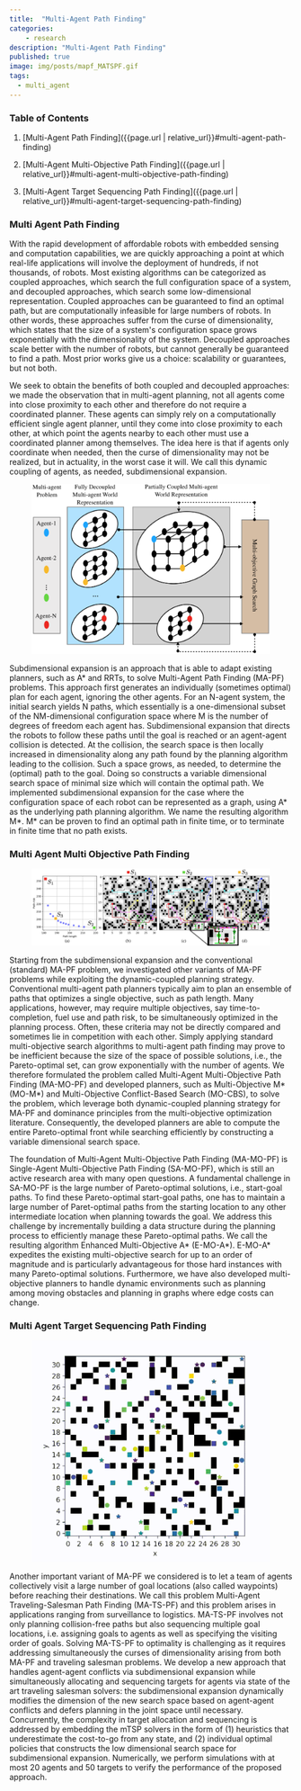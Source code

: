 ```yaml
---
title:  "Multi-Agent Path Finding"
categories:
    - research
description: "Multi-Agent Path Finding"
published: true
image: img/posts/mapf_MATSPF.gif
tags:
  - multi_agent
---
```


### Table of Contents

1. [Multi-Agent Path Finding]({{page.url | relative_url}}#multi-agent-path-finding)

2. [Multi-Agent Multi-Objective Path Finding]({{page.url | relative_url}}#multi-agent-multi-objective-path-finding)

3. [Multi-Agent Target Sequencing Path Finding]({{page.url | relative_url}}#multi-agent-target-sequencing-path-finding)


### Multi Agent Path Finding

With the rapid development of affordable robots with embedded sensing and computation capabilities, we are quickly approaching a point at which real-life applications will involve the deployment of hundreds, if not thousands, of robots. Most existing algorithms can be categorized as coupled approaches, which search the full configuration space of a system, and decoupled approaches, which search some low-dimensional representation. Coupled approaches can be guaranteed to find an optimal path, but are computationally infeasible for large numbers of robots. In other words, these approaches suffer from the curse of dimensionality, which states that the size of a system's configuration space grows exponentially with the dimensionality of the system. Decoupled approaches scale better with the number of robots, but cannot generally be guaranteed to find a path. Most prior works give us a choice: scalability or guarantees, but not both.

We seek to obtain the benefits of both coupled and decoupled approaches: we made the observation that in multi-agent planning, not all agents come into close proximity to each other and therefore do not require a coordinated planner. These agents can simply rely on a computationally efficient single agent planner, until they come into close proximity to each other, at which point the agents nearby to each other must use a coordinated planner among themselves. The idea here is that if agents only coordinate when needed, then the curse of dimensionality may not be realized, but in actuality, in the worst case it will. We call this dynamic coupling of agents, as needed, subdimensional expansion.

<figure>
 <img src="img/posts/mapf_subdimExp.png" alt="" />
</figure>

Subdimensional expansion is an approach that is able to adapt existing planners, such as A* and RRTs, to solve Multi-Agent Path Finding (MA-PF) problems. This approach first generates an individually (sometimes optimal) plan for each agent, ignoring the other agents. For an N-agent system, the initial search yields N paths, which essentially is a one-dimensional subset of the NM-dimensional configuration space where M is the number of degrees of freedom each agent has. Subdimensional expansion that directs the robots to follow these paths until the goal is reached or an agent-agent collision is detected. At the collision, the search space is then locally increased in dimensionality along any path found by the planning algorithm leading to the collision. Such a space grows, as needed, to determine the (optimal) path to the goal. Doing so constructs a variable dimensional search space of minimal size which will contain the optimal path. We implemented subdimensional expansion for the case where the configuration space of each robot can be represented as a graph, using A* as the underlying path planning algorithm. We name the resulting algorithm M*.
M* can be proven to find an optimal path in finite time, or to terminate in finite time that no path exists.


### Multi Agent Multi Objective Path Finding


<figure>
 <img src="img/posts/mapf_multiObj.png" alt="" />
</figure>


Starting from the subdimensional expansion and the conventional (standard) MA-PF problem, we investigated other variants of MA-PF problems while exploiting the dynamic-coupled planning strategy. Conventional multi-agent path planners typically aim to plan an ensemble of paths that optimizes a single objective, such as path length. Many applications, however, may require multiple objectives, say time-to-completion, fuel use and path risk, to be simultaneously optimized in the planning process. Often, these criteria may not be directly compared and sometimes lie in competition with each other. Simply applying standard multi-objective search algorithms to multi-agent path finding may prove to be inefficient because the size of the space of possible solutions, i.e., the Pareto-optimal set, can grow exponentially with the number of agents. We therefore formulated the problem called Multi-Agent Multi-Objective Path Finding (MA-MO-PF) and developed planners, such as Multi-Objective M* (MO-M*) and Multi-Objective Conflict-Based Search (MO-CBS), to solve the problem, which leverage both dynamic-coupled planning strategy for MA-PF and dominance principles from the multi-objective optimization literature. Consequently, the developed planners are able to compute the entire Pareto-optimal front while searching efficiently by constructing a variable dimensional search space.

The foundation of Multi-Agent Multi-Objective Path Finding (MA-MO-PF) is Single-Agent Multi-Objective Path Finding (SA-MO-PF), which is still an active research area with many open questions. A fundamental challenge in SA-MO-PF is the large number of Pareto-optimal solutions, i.e., start-goal paths. To find these Pareto-optimal start-goal paths, one has to maintain a large number of Paret-optimal paths from the starting location to any other intermediate location when planning towards the goal. We address this challenge by incrementally building a data structure during the planning process to efficiently manage these Pareto-optimal paths. We call the resulting algorithm Enhanced Multi-Objective A* (E-MO-A*). E-MO-A* expedites the existing multi-objective search for up to an order of magnitude and is particularly advantageous for those hard instances with many Pareto-optimal solutions. Furthermore, we have also developed multi-objective planners to handle dynamic environments such as planning among moving obstacles and planning in graphs where edge costs can change.


### Multi Agent Target Sequencing Path Finding


<figure>
 <img src="img/posts/mapf_MATSPF.gif" alt="" />
</figure>


Another important variant of MA-PF we considered is to let a team of agents collectively visit a large number of goal locations (also called waypoints) before reaching their destinations. We call this problem Multi-Agent Traveling-Salesman Path Finding (MA-TS-PF) and this problem arises in applications ranging from surveillance to logistics. MA-TS-PF involves not only planning collision-free paths but also sequencing multiple goal locations, i.e. assigning goals to agents as well as specifying the visiting order of goals. Solving MA-TS-PF to optimality is challenging as it requires addressing simultaneously the curses of dimensionality arising from both MA-PF and traveling salesman problems. We develop a new approach that handles agent-agent conflicts via subdimensional expansion while simultaneously allocating and sequencing targets for agents via state of the art traveling salesman solvers: the subdimensional expansion dynamically modifies the dimension of the new search space based on agent-agent conflicts and defers planning in the joint space until necessary. Concurrently, the complexity in target allocation and sequencing is addressed by embedding the mTSP solvers in the form of (1) heuristics that underestimate the cost-to-go from any state, and (2) individual optimal policies that constructs the low dimensional search space for subdimensional expansion. Numerically, we perform simulations with at most 20 agents and 50 targets to verify the performance of the proposed approach.

